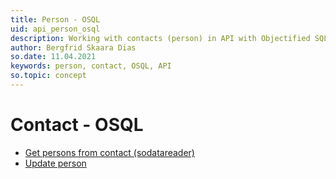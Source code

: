 ```yaml
---
title: Person - OSQL
uid: api_person_osql
description: Working with contacts (person) in API with Objectified SQL.
author: Bergfrid Skaara Dias
so.date: 11.04.2021
keywords: person, contact, OSQL, API
so.topic: concept
---
```


# Contact - OSQL

* [Get persons from contact (sodatareader)][1]
* [Update person][2]

<!-- Referenced links -->
[1]: get-persons-from-contact-sodatareader.md
[2]: update-person-osql.md
